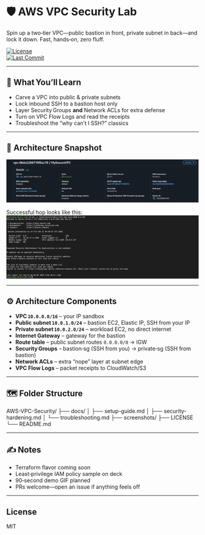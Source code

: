 # 🛡️ AWS VPC Security Lab

Spin up a two‑tier VPC—public bastion in front, private subnet in back—and lock it down. Fast, hands‑on, zero fluff.

[![License](https://img.shields.io/github/license/chetflowers/AWS-VPC-Security?color=blue)](LICENSE)  
[![Last Commit](https://img.shields.io/github/last-commit/chetflowers/AWS-VPC-Security)](../../commits)

---

## 🚀 What You’ll Learn
- Carve a VPC into public & private subnets  
- Lock inbound SSH to a bastion host only  
- Layer Security Groups **and** Network ACLs for extra defense  
- Turn on VPC Flow Logs and read the receipts  
- Troubleshoot the “why can’t I SSH?” classics  

---

## 📐 Architecture Snapshot
![VPC overview](screenshots/MySecureVPC.png)

Successful hop looks like this:  
![SSH hop success](screenshots/SSHPublictoPrivateSuccess.png)

---

## ⚙️ Architecture Components
- **VPC `10.0.0.0/16`** – your IP sandbox  
- **Public subnet `10.0.1.0/24`** – bastion EC2, Elastic IP, SSH from your IP  
- **Private subnet `10.0.2.0/24`** – workload EC2, no direct internet  
- **Internet Gateway** – gateway for the bastion  
- **Route table** – public subnet routes `0.0.0.0/0` → IGW  
- **Security Groups** – bastion‑sg (SSH from you) → private‑sg (SSH from bastion)  
- **Network ACLs** – extra “nope” layer at subnet edge  
- **VPC Flow Logs** – packet receipts to CloudWatch/S3  

---

## 🗺️ Folder Structure
AWS-VPC-Security/
├── docs/
│   ├── setup-guide.md
│   ├── security-hardening.md
│   └── troubleshooting.md
├── screenshots/
├── LICENSE
└── README.md

---

## ✍️ Notes
- Terraform flavor coming soon  
- Least‑privilege IAM policy sample on deck  
- 90‑second demo GIF planned  
- PRs welcome—open an issue if anything feels off  

---

## License
MIT
